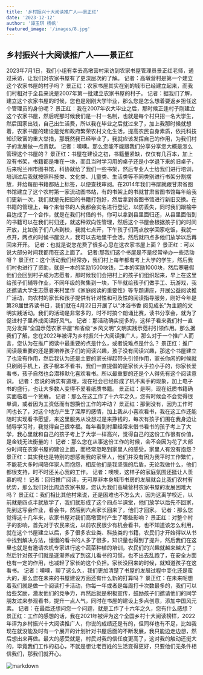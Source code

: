 ```yaml
---
title: '乡村振兴十大阅读推广人——景正红'
date: '2023-12-12'
author: '谭玉琪 杨帆'
featured_image: '/images/8.jpg'
---
```


## 乡村振兴十大阅读推广人——景正红

2023年7月1日，我们小组有幸去高墩营村采访到农家书屋管理员景正红老师，通过采访，让我们对农家书屋有了更深层次的了解。
记者：高墩营村是第一个建立这个农家书屋的村子吗？
景正红：农家书屋其实在别的城市已经建立起来，而我们村相对于全县来说是2007年第一批建立农家书屋的村子。
记者：据我们了解，建立这个农家书屋的时候，您也是刚刚大学毕业，那么您是怎么想着要返乡担任这个管理员的身份呢？
景正红：我在2007年农大毕业之后，那时候正逢村子刚建立这个农家书屋，然后呢那时候我们是一村一名制，也就是每个村只招一名大学生，然后国家出钱，自己出生活费，所以我在毕业之后就过来了，加上我那时候就想着，农家书屋的建设是党和政府繁荣农村文化生活，提高农民自身素质，依托科技知识致富的重大举措，那既然我已经毕业了，我就应该发挥自己的作用，为我们村子的发展做一点贡献。
记者：噢噢。那么您能不能跟我们分享分享您大概是怎么管理这个书屋的？
景正红：书屋在建设之初，书籍量紧缺，仅仅有几百本，加上没有书架，书籍都是堆在一块，而且当时学习用的桌子还是小学退下来的旧桌子，后来呢兰州市图书馆，科协就给了我们一些书架，然后专业人士给我们进行培训，培训过后我就按照科技类、文化类、儿童类、生活类等不同类别进行书架分割摆放，并给每册书籍都贴上标签，以便查找审阅。在2014年我们书屋就跟甘肃省图书馆建立了这个农村第一家流动图书站，有的书架上的书就甘肃省图书馆每年给我们更新一次，我们就是先把旧的书籍打包好，然后拿到省图书馆进行新旧交换。在书籍的管理上，每个来借书的人我都会实名进行登记，以防丢失，同时我们跟榆中县达成了一个合作，就是在我们村借的书，你可以拿到县里面归还，从县里面借到的书籍可以在我们村归还，就这种双向性管理，然后这个书屋会根据孩子们的时间开放，比如孩子们八点到校，我就七点开，下午孩子们两点放学回家吃饭，我就一点开，两点的时候书屋没人，我可以去地里干会活，然后就四点多他们放学以后再回来开开。
记者：也就是说您花费了很多心思在这农家书屋上面？
景正红：可以说大部分时间我都用在这上面了。
记者:那我们这个书屋是不是经常举办一些活动呀？
景正红：这个活动我们经常办，我们村上每年都有考上大学的学生，然后我们村也进行了资助，就是一本的奖励1500块钱，二本的奖励1000块，然后寒暑假他们会回到村子成为志愿者，那时候我们会把村上的孩子们组织起来，早上在这里给孩子们辅导作业，不同年级的聚集到一块，下午就给孩子们做手工、玩游戏，我还邀请大学生志愿者来村里作《家庭阅读的重要性》等专题讲座，开展公益阅读推广活动，向农村的家长和孩子提供有针对性和可及性的阅读指导服务，刚好今年是第28届世界读书日，我们就在4月22日开展了以“沐浴书香 阅见成长”为主题的文明实践活动。我们的活动是非常多的，时不时搞个朗诵比赛，读书分享会，就为了促进村子里养成阅读好风气。
记者：那活动确实挺多的，这样子看来我们村一直充分发挥“全国示范农家书屋”和省级“乡风文明”文明实践示范村引领作用。那么据我们了解，您在2022年被评为乡村振兴十大阅读推广人，那么对于一个推广人而言，您认为在推广阅读中最重要的点是什么，或者说难点是什么？
景正红：推广阅读最重要的还是要培养孩子们的阅读兴趣，孩子没有阅读兴趣，那这个书屋建立了也没有作用，然后我认为还是主要的家长得起带头引领作用，家长你闲的时候就只刷刷手机上，孩子根本不看书，我们一直提倡的是家长大手拉小手的，你家长爱看书，孩子自然也会潜移默化喜欢看书。所以最重要的还是个人得先有这个阅读意识。
记者：您说的确实有道理，现在社会已经形成了机不离手的现象，加上电子书的盛行，也让大多数人变得不爱看纸质书籍。
景正红：是啊，现在纸质书籍确实面临着一个贫瘠。
记者：那么在这工作了十六年之久，您有时候会不会觉得很单调，或者因为工资低而有想换份工作的冲动？
景正红：那倒没有，因为工作时间也长了，对这个地方产生了深厚的感情，加上我从小喜欢看书，我在这工作还能随时实现看书愿望，来这里服务从没想过是来挣钱的，每次有孩子们围在我身边让辅导学习时，我觉得自己很幸福。每年看到村里经常来借书看书的孩子考上了大学，我心里就和自己的孩子考上了大学一样高兴，觉得自己的这份工作很有价值，是金钱无法衡量的！
记者：那么您在从事这份工作的时候，会不会因为花了大部分时间在农家书屋的建设上面，而经常忽略到家里人的感受，家里人有没有抱怨？
景正红：其实我也是特别的想感谢我的家里人，他们并没有因为我平时工作繁忙，不能花大多时间陪伴家人而抱怨，相反他们是我坚强的后盾，无论我做什么，他们都很支持，时不时还关心我的工作。
记者：噢噢，这样子的家庭氛围还挺让人羡慕的呢！
记者：回归推广阅读，无可厚非本身城市书房的发展就会比我们农村有优势，那么我们对比周边农家书屋，您认为我们高墩营村农家书屋的发展困难大吗？
景正红：我们相比其他村来说，还是困难也不怎么大，因为这离学校近，以前就是四点半就放学了，我们就形成了这个四点半课堂，他们放学以后先不回家，先到这写会作业，看会书，然后到六点家长回来了，他们才回家。
记者：那么您觉得这十几年来，农家书屋对我们高墩营村产生了哪些影响？
景正红：对整个村子的影响，首先对于农民来说，以前农民很少有机会看书，也不知道该怎么利用，就在这个书屋建立以后，多了很多农业类、科技类的书籍，农民们才开始得以从书中找到解决方法，慢慢的看书的人多了很多，知识量也得到了提升，然后我们在这里也就是有邀请农机专家进行这个蔬菜种植的培训，农民们的兴趣就越来越大了；然后针对孩子们就是逐渐养成了到这儿看书的习惯，也不出去乱跑了，在安全方面也有一定的作用，也减轻了家长的这个负担。家长没回来的时候，就知道孩子在这看书。
记者：噢噢，聊了这么久，我们更加清楚了书屋的发展过程中变化还是蛮大的，那么您在未来的书屋建设方面还有什么新的打算吗？
景正红：在未来呢想着我们就是做一个阅读打卡活动，你每一年或者是每周打卡次数最多的，我们可以给些奖励，激发他们的竞争力，再然后就是积极宣传，鼓励孩子们邀请他们的同学朋友过来参观看书，提升一点人气，同时在书屋的建设上多点创意，添加中国风元素。
记者：在最后还想问您一个问题，就是工作了十六年之久，您有什么感想？
景正红：工作的感想的话，我在2021年被评为这个全国乡村十大阅读榜样，2022年评为乡村振兴十大阅读推广人，你说的成绩还是有的，但同样也有不足，比如我现在就没能及时有一个展开的计划针对书屋后面的不断发展，我只能边走边想，然后想出来再做。最大的感受就是，村民对我的信任度更高了，这对我的触动还挺大的，毕竟我们工作的初心，不就是想让老百姓的生活变得更好，只要他们无条件相信我们，那我们就开心。

![markdown](/images/8.jpg)